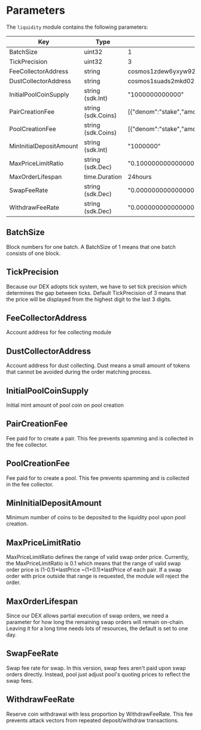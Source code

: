 <!-- order: 8 -->

# Parameters

The `liquidity` module contains the following parameters:

| Key                     | Type                | Example                                                           |
| ----------------------- | ------------------- | ----------------------------------------------------------------- |
| BatchSize               | uint32              | 1                                                                 |
| TickPrecision           | uint32              | 3                                                                 |
| FeeCollectorAddress     | string              | cosmos1zdew6yxyw92z373yqp756e0x4rvd2het37j0a2wjp7fj48eevxvqau9aj0 |
| DustCollectorAddress    | string              | cosmos1suads2mkd027cmfphmk9fpuwcct4d8ys02frk8e64hluswfwfj0se4s8xs |
| InitialPoolCoinSupply   | string (sdk.Int)    | "1000000000000"                                                   |
| PairCreationFee         | string (sdk.Coins)  | [{"denom":"stake","amount":"1000000"}]                            |
| PoolCreationFee         | string (sdk.Coins)  | [{"denom":"stake","amount":"1000000"}]                            |
| MinInitialDepositAmount | string (sdk.Int)    | "1000000"                                                         |
| MaxPriceLimitRatio      | string (sdk.Dec)    | "0.100000000000000000"                                            |
| MaxOrderLifespan        | time.Duration       | 24hours                                                           |
| SwapFeeRate             | string (sdk.Dec)    | "0.000000000000000000"                                            |
| WithdrawFeeRate         | string (sdk.Dec)    | "0.000000000000000000"                                            |

## BatchSize

Block numbers for one batch.
A BatchSize of 1 means that one batch consists of one block.

## TickPrecision

Because our DEX adopts tick system, we have to set tick precision which
determines the gap between ticks.
Default TickPrecision of 3 means that the price will be displayed from
the highest digit to the last 3 digits.

## FeeCollectorAddress

Account address for fee collecting module

## DustCollectorAddress

Account address for dust collecting.
Dust means a small amount of tokens that cannot be avoided during the
order matching process.

## InitialPoolCoinSupply

Initial mint amount of pool coin on pool creation

## PairCreationFee

Fee paid for to create a pair.
This fee prevents spamming and is collected in the fee collector.

## PoolCreationFee

Fee paid for to create a pool.
This fee prevents spamming and is collected in the fee collector.

## MinInitialDepositAmount

Minimum number of coins to be deposited to the liquidity pool upon pool creation.

## MaxPriceLimitRatio

MaxPriceLimitRatio defines the range of valid swap order price.
Currently, the MaxPriceLimitRatio is 0.1 which means that the range of
valid swap order price is (1-0.1)*lastPrice ~(1+0.1)*lastPrice of each pair.
If a swap order with price outside that range is requested,
the module will reject the order.

## MaxOrderLifespan

Since our DEX allows partial execution of swap orders,
we need a parameter for how long the remaining swap orders will remain on-chain.
Leaving it for a long time needs lots of resources, the default is set to one day.

## SwapFeeRate 

Swap fee rate for swap.
In this version, swap fees aren't paid upon swap orders directly.
Instead, pool just adjust pool's quoting prices to reflect the swap fees.

## WithdrawFeeRate  

Reserve coin withdrawal with less proportion by WithdrawFeeRate.
This fee prevents attack vectors from repeated deposit/withdraw transactions.
